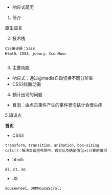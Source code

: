 * 响应式简历

1. 简介

原生语言

2. 技术栈

```
CSS编译器：Sass
Html5、CSS3、jqeury、IconMoon


```
3. 主要功能

* 响应式：通过@media自动切换不同分辨率
* CSS3炫酷动画

4. 预计出现的问题

* 冒泡：由点击事件产生的事件冒泡估计会很头疼

5.知识点

**首页**

* CSS3
```
transform、transition、animation、box-sizing
calc()：解决自适应布局中，百分比与确定值(px)计算的情况
```

* html5
```
dl、dt、dd
```

* JS
```
mousewheel、DOMMouseScroll
```


